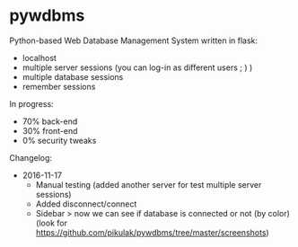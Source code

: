# pywdbms
Python-based Web Database Management System written in flask:
* localhost
* multiple server sessions (you can log-in as different users ; ) )
* multiple database sessions
* remember sessions

In progress:
* 70% back-end
* 30% front-end
* 0% security tweaks

Changelog:
* 2016-11-17
  * Manual testing (added another server for test multiple server sessions)
  * Added disconnect/connect
  * Sidebar > now we can see if database is connected or not (by color) (look for https://github.com/pikulak/pywdbms/tree/master/screenshots)
